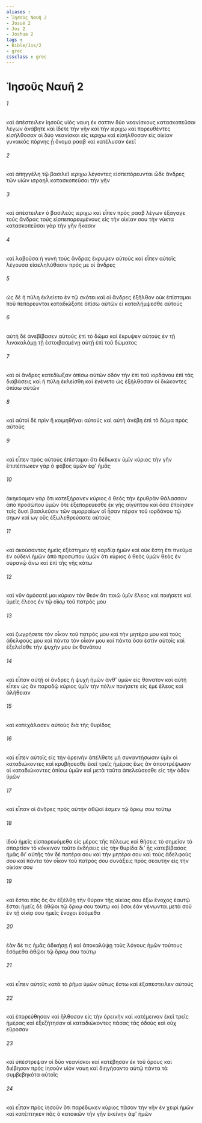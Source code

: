 ```yaml
---
aliases : 
- Ἰησοῦς Ναυῆ 2
- Josué 2
- Jos 2
- Joshua 2
tags : 
- Bible/Jos/2
- grec
cssclass : grec
---
```


# Ἰησοῦς Ναυῆ 2

###### 1
καὶ ἀπέστειλεν ἰησοῦς υἱὸς ναυη ἐκ σαττιν δύο νεανίσκους κατασκοπεῦσαι λέγων ἀνάβητε καὶ ἴδετε τὴν γῆν καὶ τὴν ιεριχω καὶ πορευθέντες εἰσήλθοσαν οἱ δύο νεανίσκοι εἰς ιεριχω καὶ εἰσήλθοσαν εἰς οἰκίαν γυναικὸς πόρνης ᾗ ὄνομα ρααβ καὶ κατέλυσαν ἐκεῖ
###### 2
καὶ ἀπηγγέλη τῷ βασιλεῖ ιεριχω λέγοντες εἰσπεπόρευνται ὧδε ἄνδρες τῶν υἱῶν ισραηλ κατασκοπεῦσαι τὴν γῆν
###### 3
καὶ ἀπέστειλεν ὁ βασιλεὺς ιεριχω καὶ εἶπεν πρὸς ρααβ λέγων ἐξάγαγε τοὺς ἄνδρας τοὺς εἰσπεπορευμένους εἰς τὴν οἰκίαν σου τὴν νύκτα κατασκοπεῦσαι γὰρ τὴν γῆν ἥκασιν
###### 4
καὶ λαβοῦσα ἡ γυνὴ τοὺς ἄνδρας ἔκρυψεν αὐτοὺς καὶ εἶπεν αὐτοῖς λέγουσα εἰσεληλύθασιν πρός με οἱ ἄνδρες
###### 5
ὡς δὲ ἡ πύλη ἐκλείετο ἐν τῷ σκότει καὶ οἱ ἄνδρες ἐξῆλθον οὐκ ἐπίσταμαι ποῦ πεπόρευνται καταδιώξατε ὀπίσω αὐτῶν εἰ καταλήμψεσθε αὐτούς
###### 6
αὐτὴ δὲ ἀνεβίβασεν αὐτοὺς ἐπὶ τὸ δῶμα καὶ ἔκρυψεν αὐτοὺς ἐν τῇ λινοκαλάμῃ τῇ ἐστοιβασμένῃ αὐτῇ ἐπὶ τοῦ δώματος
###### 7
καὶ οἱ ἄνδρες κατεδίωξαν ὀπίσω αὐτῶν ὁδὸν τὴν ἐπὶ τοῦ ιορδάνου ἐπὶ τὰς διαβάσεις καὶ ἡ πύλη ἐκλείσθη καὶ ἐγένετο ὡς ἐξήλθοσαν οἱ διώκοντες ὀπίσω αὐτῶν
###### 8
καὶ αὐτοὶ δὲ πρὶν ἢ κοιμηθῆναι αὐτούς καὶ αὐτὴ ἀνέβη ἐπὶ τὸ δῶμα πρὸς αὐτοὺς
###### 9
καὶ εἶπεν πρὸς αὐτούς ἐπίσταμαι ὅτι δέδωκεν ὑμῖν κύριος τὴν γῆν ἐπιπέπτωκεν γὰρ ὁ φόβος ὑμῶν ἐφ' ἡμᾶς
###### 10
ἀκηκόαμεν γὰρ ὅτι κατεξήρανεν κύριος ὁ θεὸς τὴν ἐρυθρὰν θάλασσαν ἀπὸ προσώπου ὑμῶν ὅτε ἐξεπορεύεσθε ἐκ γῆς αἰγύπτου καὶ ὅσα ἐποίησεν τοῖς δυσὶ βασιλεῦσιν τῶν αμορραίων οἳ ἦσαν πέραν τοῦ ιορδάνου τῷ σηων καὶ ωγ οὓς ἐξωλεθρεύσατε αὐτούς
###### 11
καὶ ἀκούσαντες ἡμεῖς ἐξέστημεν τῇ καρδίᾳ ἡμῶν καὶ οὐκ ἔστη ἔτι πνεῦμα ἐν οὐδενὶ ἡμῶν ἀπὸ προσώπου ὑμῶν ὅτι κύριος ὁ θεὸς ὑμῶν θεὸς ἐν οὐρανῷ ἄνω καὶ ἐπὶ τῆς γῆς κάτω
###### 12
καὶ νῦν ὀμόσατέ μοι κύριον τὸν θεόν ὅτι ποιῶ ὑμῖν ἔλεος καὶ ποιήσετε καὶ ὑμεῖς ἔλεος ἐν τῷ οἴκῳ τοῦ πατρός μου
###### 13
καὶ ζωγρήσετε τὸν οἶκον τοῦ πατρός μου καὶ τὴν μητέρα μου καὶ τοὺς ἀδελφούς μου καὶ πάντα τὸν οἶκόν μου καὶ πάντα ὅσα ἐστὶν αὐτοῖς καὶ ἐξελεῖσθε τὴν ψυχήν μου ἐκ θανάτου
###### 14
καὶ εἶπαν αὐτῇ οἱ ἄνδρες ἡ ψυχὴ ἡμῶν ἀνθ' ὑμῶν εἰς θάνατον καὶ αὐτὴ εἶπεν ὡς ἂν παραδῷ κύριος ὑμῖν τὴν πόλιν ποιήσετε εἰς ἐμὲ ἔλεος καὶ ἀλήθειαν
###### 15
καὶ κατεχάλασεν αὐτοὺς διὰ τῆς θυρίδος
###### 16
καὶ εἶπεν αὐτοῖς εἰς τὴν ὀρεινὴν ἀπέλθετε μὴ συναντήσωσιν ὑμῖν οἱ καταδιώκοντες καὶ κρυβήσεσθε ἐκεῖ τρεῖς ἡμέρας ἕως ἂν ἀποστρέψωσιν οἱ καταδιώκοντες ὀπίσω ὑμῶν καὶ μετὰ ταῦτα ἀπελεύσεσθε εἰς τὴν ὁδὸν ὑμῶν
###### 17
καὶ εἶπαν οἱ ἄνδρες πρὸς αὐτήν ἀθῷοί ἐσμεν τῷ ὅρκῳ σου τούτῳ
###### 18
ἰδοὺ ἡμεῖς εἰσπορευόμεθα εἰς μέρος τῆς πόλεως καὶ θήσεις τὸ σημεῖον τὸ σπαρτίον τὸ κόκκινον τοῦτο ἐκδήσεις εἰς τὴν θυρίδα δι' ἧς κατεβίβασας ἡμᾶς δι' αὐτῆς τὸν δὲ πατέρα σου καὶ τὴν μητέρα σου καὶ τοὺς ἀδελφούς σου καὶ πάντα τὸν οἶκον τοῦ πατρός σου συνάξεις πρὸς σεαυτὴν εἰς τὴν οἰκίαν σου
###### 19
καὶ ἔσται πᾶς ὃς ἂν ἐξέλθῃ τὴν θύραν τῆς οἰκίας σου ἔξω ἔνοχος ἑαυτῷ ἔσται ἡμεῖς δὲ ἀθῷοι τῷ ὅρκῳ σου τούτῳ καὶ ὅσοι ἐὰν γένωνται μετὰ σοῦ ἐν τῇ οἰκίᾳ σου ἡμεῖς ἔνοχοι ἐσόμεθα
###### 20
ἐὰν δέ τις ἡμᾶς ἀδικήσῃ ἢ καὶ ἀποκαλύψῃ τοὺς λόγους ἡμῶν τούτους ἐσόμεθα ἀθῷοι τῷ ὅρκῳ σου τούτῳ
###### 21
καὶ εἶπεν αὐτοῖς κατὰ τὸ ῥῆμα ὑμῶν οὕτως ἔστω καὶ ἐξαπέστειλεν αὐτούς
###### 22
καὶ ἐπορεύθησαν καὶ ἤλθοσαν εἰς τὴν ὀρεινὴν καὶ κατέμειναν ἐκεῖ τρεῖς ἡμέρας καὶ ἐξεζήτησαν οἱ καταδιώκοντες πάσας τὰς ὁδοὺς καὶ οὐχ εὕροσαν
###### 23
καὶ ὑπέστρεψαν οἱ δύο νεανίσκοι καὶ κατέβησαν ἐκ τοῦ ὄρους καὶ διέβησαν πρὸς ἰησοῦν υἱὸν ναυη καὶ διηγήσαντο αὐτῷ πάντα τὰ συμβεβηκότα αὐτοῖς
###### 24
καὶ εἶπαν πρὸς ἰησοῦν ὅτι παρέδωκεν κύριος πᾶσαν τὴν γῆν ἐν χειρὶ ἡμῶν καὶ κατέπτηκεν πᾶς ὁ κατοικῶν τὴν γῆν ἐκείνην ἀφ' ἡμῶν
